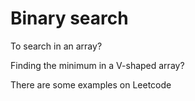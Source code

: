 # Binary search

To search in an array?





Finding the minimum in a V-shaped array?



There are some examples on Leetcode

